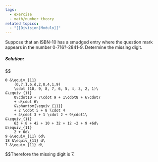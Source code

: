 ```yaml
---
tags:
  - exercise
  - math/number_theory
related topics:
  - "[[Division|Modulo]]"
---
```

Suppose that an ISBN-10 has a smudged entry where the question mark appears in the number 0-716?-2841-9. Determine the missing digit.
##### Solution:
$$

	0 &\equiv_{11}
		(0,7,1,6,d,2,8,4,1,9)
		\cdot (10, 9, 8, 7, 6, 5, 4, 3, 2, 1)\
	&\equiv_{11} 
		0\cdot10 + 7\cdot 9 + 1\cdot8 + 6\cdot7
		+ d\cdot 6\ 
		&\phantom{\equiv_{11}}
		+ 2 \cdot 5 + 8 \cdot 4
		+ 4\cdot 3 + 1 \cdot 2 + 9\cdot1\
	&\equiv_{11}
		63 + 8 + 42 + 10 + 32 + 12 +2 + 9 +6d\
	&\equiv_{11}
		2 + 6d\
	9 &\equiv_{11} 6d\
	18 &\equiv_{11} d\
	7 &\equiv_{11} d\

$$Therefore the missing digit is $7$.
